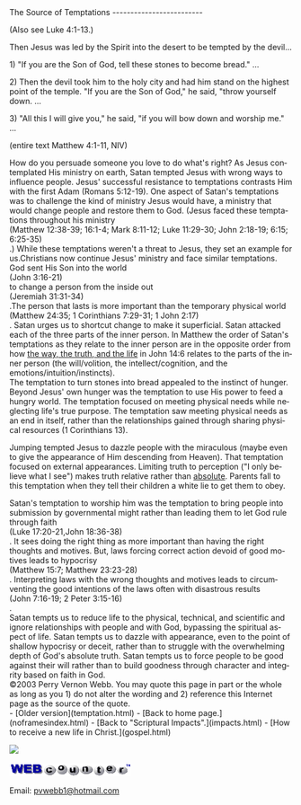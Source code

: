  <head> <title>(PVW) Matthew 4:1-11: The Source of Temptations</title> <meta content="IE=9" http-equiv="X-UA-Compatible"></meta> <link href="css/page_style.css" rel="stylesheet" type="text/css"></link> </head><body lang="EN-US"><div class="page_style"> The Source of Temptations
-------------------------

 (Also see Luke 4:1-13.) <div class="p">Then Jesus was led by the Spirit into the desert to be tempted by the devil...

1\) "If you are the Son of God, tell these stones to become bread." ...

2\) Then the devil took him to the holy city and had him stand on the highest point of the temple. "If you are the Son of God," he said, "throw yourself down. ...

3\) "All this I will give you," he said, "if you will bow down and worship me." ...

 (entire text Matthew 4:1-11, NIV)</div><div class="p">How do you persuade someone you love to do what's right? As Jesus contemplated His ministry on earth, Satan tempted Jesus with wrong ways to influence people. Jesus' successful resistance to temptations contrasts Him with the first Adam (Romans 5:12-19). One aspect of Satan's temptations was to challenge the kind of ministry Jesus would have, a ministry that would change people and restore them to God. (Jesus faced these temptations throughout his ministry<div class="footnote">(Matthew 12:38-39; 16:1-4; Mark 8:11-12; Luke 11:29-30; John 2:18-19; 6:15; 6:25-35)</div>.) While these temptations weren't a threat to Jesus, they set an example for us.Christians now continue Jesus' ministry and face similar temptations.</div><div class="p">God sent His Son into the world<div class="footnote">(John 3:16-21)</div> to change a person from the inside out<div class="footnote">(Jeremiah 31:31-34)</div>.The person that lasts is more important than the temporary physical world<div class="footnote">(Matthew 24:35; 1 Corinthians 7:29-31; 1 John 2:17)</div>. Satan urges us to shortcut change to make it superficial. Satan attacked each of the three parts of the inner person. In Matthew the order of Satan's temptations as they relate to the inner person are in the opposite order from how [the way, the truth, and the life](waytruth.html) in John 14:6 relates to the parts of the inner person (the will/volition, the intellect/cognition, and the emotions/intuition/instincts).</div>The temptation to turn stones into bread appealed to the instinct of hunger. Beyond Jesus' own hunger was the temptation to use His power to feed a hungry world. The temptation focused on meeting physical needs while neglecting life's true purpose. The temptation saw meeting physical needs as an end in itself, rather than the relationships gained through sharing physical resources (1 Corinthians 13).

Jumping tempted Jesus to dazzle people with the miraculous (maybe even to give the appearance of Him descending from Heaven). That temptation focused on external appearances. Limiting truth to perception ("I only believe what I see") makes truth relative rather than [absolute](truthsetfree.html). Parents fall to this temptation when they tell their children a white lie to get them to obey.

<div class="p">Satan's temptation to worship him was the temptation to bring people into submission by governmental might rather than leading them to let God rule through faith<div class="footnote">(Luke 17:20-21,John 18:36-38)</div>. It sees doing the right thing as more important than having the right thoughts and motives. But, laws forcing correct action devoid of good motives leads to hypocrisy<div class="footnote">(Matthew 15:7; Matthew 23:23-28)</div>. Interpreting laws with the wrong thoughts and motives leads to circumventing the good intentions of the laws often with disastrous results<div class="footnote">(John 7:16-19; 2 Peter 3:15-16)</div>.</div>Satan tempts us to reduce life to the physical, technical, and scientific and ignore relationships with people and with God, bypassing the spiritual aspect of life. Satan tempts us to dazzle with appearance, even to the point of shallow hypocrisy or deceit, rather than to struggle with the overwhelming depth of God's absolute truth. Satan tempts us to force people to be good against their will rather than to build goodness through character and integrity based on faith in God.

<div class="p" id="footnotes"></div><script src="js/footnotes.js" type="text/javascript"></script><div class="copy">©2003 Perry Vernon Webb. You may quote this page in part or the whole as long as you   
 1) do not alter the wording and   
 2) reference this Internet page as the source of the quote.</div>  </div>- [Older version](temptation.html)
- [Back to home page.](noframesindex.html)
- [Back to "Scriptural Impacts".](impacts.html)
- [How to receive a new life in Christ.](gospel.html)
 
![](http://counter.digits.com/wc/-d/4/pvwebb)

[![digits](images/wc-03.gif)](http://www.digits.com/)

Email: [pvwebb1@hotmail.com](mailto:pvwebb1@hotmail.com)

 
